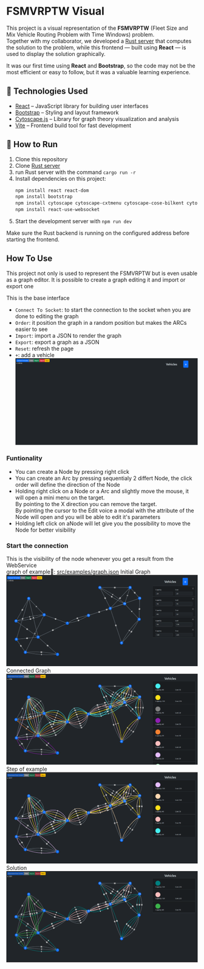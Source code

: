 # FSMVRPTW Visual

This project is a visual representation of the **FSMVRPTW** (Fleet Size and Mix Vehicle Routing Problem with Time Windows) problem.  
Together with my collaborator, we developed a [Rust server](https://github.com/Simone-Lauro-itis-pr/fsmvrptw-server-noauth) that computes the solution to the problem, while this frontend — built using **React** — is used to display the solution graphically.

It was our first time using **React** and **Bootstrap**, so the code may not be the most efficient or easy to follow, but it was a valuable learning experience.

## 🔧 Technologies Used

- [React](https://react.dev/) – JavaScript library for building user interfaces
- [Bootstrap](https://getbootstrap.com/) – Styling and layout framework
- [Cytoscape.js](https://js.cytoscape.org/) – Library for graph theory visualization and analysis
- [Vite](https://vitejs.dev/) – Frontend build tool for fast development

## 🚀 How to Run

1. Clone this repository  
2. Clone [Rust server](https://github.com/Simone-Lauro-itis-pr/fsmvrptw-server-noauth)
3. run Rust server with the command `cargo run -r `
4. Install dependencies on this project:
    ```bash
    npm install react react-dom
    npm install bootstrap
    npm install cytoscape cytoscape-cxtmenu cytoscape-cose-bilkent cytoscape-spread cytoscape-cola
    npm install react-use-websocket
5. Start the development server with `npm run dev`

Make sure the Rust backend is running on the configured address before starting the frontend.


## How To Use
This project not only is used to represent the FSMVRPTW but is even usable as a graph editor.
It is possible to create a graph editing it and import or export one

This is the base interface
- `Connect To Socket`: to start the connection to the socket when you are done to editing the graph
- `Order`: it position the graph in a random position but makes the ARCs easier to see
- `Import`: import a JSON to render the graph
- `Export`: export a graph as a JSON
- `Reset`: refresh the page
- `+`: add a vehicle 
![base interface](image.png)


### Funtionality
- You can create a Node by pressing right click
- You can create an Arc by pressing sequentialy 2 differt Node, the click order will define the direction of the Node
- Holding right click on a Node or a Arc and slightly move the mouse, it will open a mini menu on the target.  
By pointing to the X direction you can remove the target.       
By pointing the cursor to the Edit voice a modal with the attribute of the Node will open and you will be able to edit it's parameters
- Holding left click on aNode will let give you the possibility to move the Node for better visibility

### Start the connection
This is the visibility of the node whenever you get a result from the WebService  
graph of example📄: [ src/examples/graph.json](src/examples/graph.json)
Initial Graph
![graph example](graph_not_connected.png)  
Connected Graph  
![graph example](graph_connected.png)  
Step of example
![graph example](graph_connected_1_step.png)  
Solution
![graph example](graph_connected_solution.png)  
